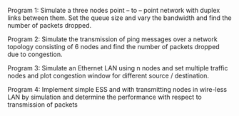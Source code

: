 Program 1: Simulate a three nodes point – to – point network with duplex links
between them. Set the queue size and vary the bandwidth and find the number of
packets dropped.

Program 2: Simulate the transmission of ping messages over a network topology consisting of 6
nodes and find the number of packets dropped due to congestion.

Program 3: Simulate an Ethernet LAN using n nodes and set multiple traffic nodes and plot congestion window for different source / destination.

Program 4: Implement simple ESS and with transmitting nodes in wire-less
LAN by simulation and determine the performance with respect to
transmission of packets